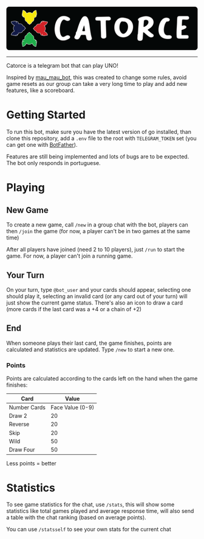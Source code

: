 ![Catorce](docs/catorce.png)

---

Catorce is a telegram bot that can play UNO!

Inspired by [mau_mau_bot](https://github.com/jh0ker/mau_mau_bot), this was created to change some rules, avoid game resets as our group can take a very long time to play and add new features, like a scoreboard.

# Getting Started

To run this bot, make sure you have the latest version of go installed, than clone this repository, add a `.env` file to the root with `TELEGRAM_TOKEN` set (you can get one with [BotFather](https://core.telegram.org/bots)).

Features are still being implemented and lots of bugs are to be expected. The bot only responds in portuguese.

# Playing

## New Game

To create a new game, call `/new` in a group chat with the bot, players can then `/join` the game (for now, a player can't be in two games at the same time)

After all players have joined (need 2 to 10 players), just `/run` to start the game. For now, a player can't join a running game.

## Your Turn

On your turn, type `@bot_user` and your cards should appear, selecting one should play it, selecting an invalid card (or any card out of your turn) will just show the current game status. There's also an icon to draw a card (more cards if the last card was a +4 or a chain of +2)

## End

When someone plays their last card, the game finishes, points are calculated and statistics are updated. Type `/new` to start a new one.

### Points

Points are calculated according to the cards left on the hand when the game finishes:

| Card         | Value            |
| ------------ | ---------------- |
| Number Cards | Face Value (0-9) |
| Draw 2       | 20               |
| Reverse      | 20               |
| Skip         | 20               |
| Wild         | 50               |
| Draw Four    | 50               |

Less points = better

# Statistics

To see game statistics for the chat, use `/stats`, this will show some statistics like total games played and average response time, will also send a table with the chat ranking (based on average points).

You can use `/statsself` to see your own stats for the current chat
